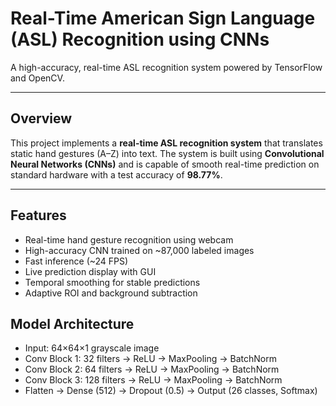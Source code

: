 #  Real-Time American Sign Language (ASL) Recognition using CNNs
A high-accuracy, real-time ASL recognition system powered by TensorFlow and OpenCV.

---

##  Overview

This project implements a **real-time ASL recognition system** that translates static hand gestures (A–Z) into text. The system is built using **Convolutional Neural Networks (CNNs)** and is capable of smooth real-time prediction on standard hardware with a test accuracy of **98.77%**.

---

## Features

-  Real-time hand gesture recognition using webcam
-  High-accuracy CNN trained on ~87,000 labeled images
-  Fast inference (~24 FPS)
-  Live prediction display with GUI
-  Temporal smoothing for stable predictions
-  Adaptive ROI and background subtraction

## Model Architecture
- Input: 64×64×1 grayscale image
- Conv Block 1: 32 filters → ReLU → MaxPooling → BatchNorm
- Conv Block 2: 64 filters → ReLU → MaxPooling → BatchNorm
- Conv Block 3: 128 filters → ReLU → MaxPooling → BatchNorm
- Flatten → Dense (512) → Dropout (0.5) → Output (26 classes, Softmax)



